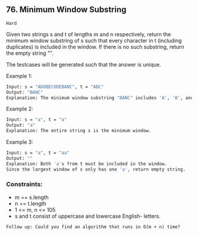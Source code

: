 ## 76. Minimum Window Substring

`Hard`

Given two strings s and t of lengths m and n respectively, return the minimum window
substring
of s such that every character in t (including duplicates) is included in the window. If there is no such substring, return the empty string "".

The testcases will be generated such that the answer is unique.

 

Example 1:
```sh
Input: s = "ADOBECODEBANC", t = "ABC"
Output: "BANC"
Explanation: The minimum window substring "BANC" includes 'A', 'B', and 'C' from string t.
```
Example 2:
```sh
Input: s = "a", t = "a"
Output: "a"
Explanation: The entire string s is the minimum window.
```
Example 3:
```sh
Input: s = "a", t = "aa"
Output: ""
Explanation: Both 'a's from t must be included in the window.
Since the largest window of s only has one 'a', return empty string.
```

 

### Constraints:

- m == s.length
- n == t.length
- 1 <= m, n <= 105
- s and t consist of uppercase and lowercase English- letters.

 

`Follow up: Could you find an algorithm that runs in O(m + n) time?`
